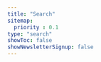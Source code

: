 ```yaml
---
title: "Search"
sitemap:
  priority : 0.1
type: "search"
showToc: false
showNewsletterSignup: false
---
```

